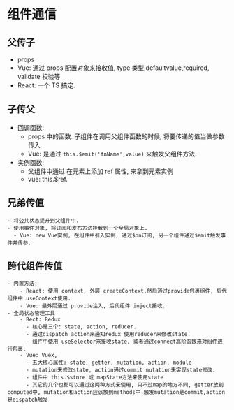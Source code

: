 # 组件通信

## 父传子

-   props
-   Vue: 通过 props 配置对象来接收值, type 类型,defaultvalue,required, validate 校验等
-   React: 一个 TS 搞定.

## 子传父

-   回调函数:
    -   props 中的函数. 子组件在调用父组件函数的时候, 将要传递的值当做参数传入.
    -   Vue: 是通过 `this.$emit('fnName',value)` 来触发父组件方法.
-   实例函数:
    -   父组件中通过 在元素上添加 ref 属性, 来拿到元素实例
    -   vue: this.$ref.

## 兄弟传值

    - 将公共状态提升到父组件中.
    - 使用事件对象, 将订阅和发布方法挂载到一个全局对象上.
      - Vue: new Vue实例, 在组件中引入实例, 通过$on订阅, 另一个组件通过$emit触发事件并传参.

## 跨代组件传值

    - 内置方法:
        - React: 使用 context, 外层 createContext,然后通过provide包裹组件, 后代组件中 useContext使用.
        - Vue: 最外层通过 provide注入, 后代组件 inject接收.
    - 全局状态管理工具
        - Rect: Redux
          - 核心是三个: state, action, reducer.
          - 通过dispatch action来通知redux 使用reducer来修改state.
          - 组件中使用 useSelector来接收state, 或者通过connect高阶函数来对组件进行包裹.
        - Vue: Vuex,
          - 五大核心属性: state, getter, mutation, action, module
          - mutation来修改state, action通过commit mutation来实现state修改.
          - 组件中 this.$store 或 mapState方法来使用state
          - 其它的几个也都可以通过这两种方式来使用, 只不过map的地方不同, getter放到computed中, mutation和action应该放到methods中.触发mutation是commit,action是dispatch触发
